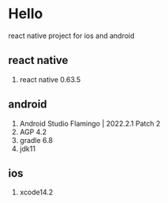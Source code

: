 # Hello
react native project for ios and android
## react native 
1. react native 0.63.5
## android 
1. Android Studio Flamingo | 2022.2.1 Patch 2
2. AGP 4.2
3. gradle 6.8
4. jdk11
## ios 
1. xcode14.2

